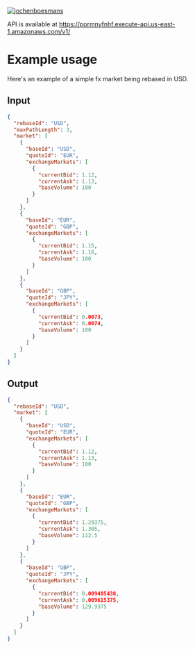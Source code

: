 [![jochenboesmans](https://circleci.com/gh/jochenboesmans/go-rebase.svg?style=svg)](https://app.circleci.com/pipelines/github/jochenboesmans/go-rebase)

API is available at https://pormnyfnhf.execute-api.us-east-1.amazonaws.com/v1/

# Example usage

Here's an example of a simple fx market being rebased in USD.

## Input

```json
{
  "rebaseId": "USD",
  "maxPathLength": 3,
  "market": [
    {
      "baseId": "USD",
      "quoteId": "EUR",
      "exchangeMarkets": [
        {
          "currentBid": 1.12,
          "currentAsk": 1.13,
          "baseVolume": 100
        }
      ]
    },
    {
      "baseId": "EUR",
      "quoteId": "GBP",
      "exchangeMarkets": [
        {
          "currentBid": 1.15,
          "currentAsk": 1.16,
          "baseVolume": 100
        }
      ]
    },
    {
      "baseId": "GBP",
      "quoteId": "JPY",
      "exchangeMarkets": [
        {
          "currentBid": 0.0073,
          "currentAsk": 0.0074,
          "baseVolume": 100
        }
      ]
    }
  ]
}
```

## Output

```json
{
  "rebaseId": "USD",
  "market": [
    {
      "baseId": "USD",
      "quoteId": "EUR",
      "exchangeMarkets": [
        {
          "currentBid": 1.12,
          "currentAsk": 1.13,
          "baseVolume": 100
        }
      ]
    },
    {
      "baseId": "EUR",
      "quoteId": "GBP",
      "exchangeMarkets": [
        {
          "currentBid": 1.29375,
          "currentAsk": 1.305,
          "baseVolume": 112.5
        }
      ]
    },
    {
      "baseId": "GBP",
      "quoteId": "JPY",
      "exchangeMarkets": [
        {
          "currentBid": 0.009485438,
          "currentAsk": 0.009615375,
          "baseVolume": 129.9375
        }
      ]
    }
  ]
}
```
